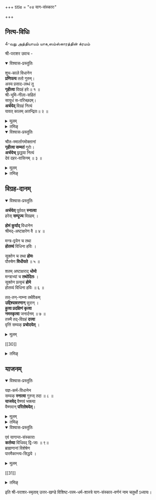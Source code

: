 +++
title = "०४ याग-संस्कारः"

+++

## नित्य-विधिः
4-வது அத்தியாயம் யாக,ஸம்ஸ்காரத்தின் க்ரமம் 

श्री-पराशर उवाच - 

<details open><summary>विश्वास-प्रस्तुतिः</summary>

शुभ-काले विधानेन  
**प्रणिपत्य** ततो गुरुम्।  
अस्य प्रसाद-लब्धं तु  
**गृहीत्वा** विग्रहं हरेः॥ १ ॥  
श्री-भूमि-नीला-सहितं  
सायुधं स-परिच्छदम्।  
**अर्चयेद्** विग्रहं नित्यं  
यावत् कालम् अतन्द्रितः॥ २ ॥
</details>

<details><summary>मूलम्</summary>

शुभ-काले विधानेन प्रणिपत्य ततो गुरुम्।  
अस्य प्रसाद-लब्धं तु गृहीत्वा विग्रहं हरेः॥ १ ॥  
श्री-भूमि-नीला-सहितं सायुधं स-परिच्छदम्।  
अर्चयेद् विग्रहं नित्यं यावत् कालम् अतन्द्रितः॥ २ ॥
</details>

<details><summary>तमिऴ्</summary>

श्रीबरायरर् सॊल्लुगिऱार्:- ताबम् मुदल् मन्द्रम् ईऱागवुळ्ळ नालु संस्कारङ्गळुम् आऩबिऱगु, सुब माऩ तिदि, वार नक्षत्तिरङ्गळ कूडिय तिऩत्तिल् कालै यिल् निदयगर्मङ्गळै अऩुष्टित्त पिऩ्बु आसार्य सन्निदि,यिल् सन्निदि यिल् तण्डऩ् समर्प्पित्तु, अवऩ् अनुक्र हित्तुत् तन्द पगवाऩुडैय अर्च्चाविक्रहत्तै,- श्री पूमिनीळादे विगळॆऩ्ऩ, लङ्ग सक्रङ्गळ् मुदलाऩ आयुदङ्गळॆऩ्ऩ, अनन्दऩ् मुदलाऩ परिजऩङ्ग ळॆऩ्ऩ,सत्रम्, सामरम् मुदलाऩ परिच्च,तङ्गळॆऩ्ऩ
५७०
इवऱ्ऱुडऩ् कूड ऎऴुन्दरुळप्पण्णिक्कॊण्डु, आयु
ळुळ्ळवरैयिलुम्
सोम्बलिल्लामल्
सॆय्यक्कडवऩ्। (प क वाऩुडैय
तिरुवारादऩम् तिरुवारादऩमे
कम् ऎऩप्पडुगिऱदु।)
</details>

<details open><summary>विश्वास-प्रस्तुतिः</summary>

श्रौत-स्मार्तागमोक्तानां  
**गृहीत्वा सम्मतं** गुरोः।  
**अर्चयेच्** छ्रद्धया नित्यं  
देवं दहर-वासिनम् ॥ ३ ॥
</details>

<details><summary>मूलम्</summary>

श्रौत-स्मार्तागमोक्तानां गृहीत्वा सम्मतं गुरोः।  
अर्चयेच् छ्रद्धया नित्यं देवं दहर-वासिनम् ॥ ३ ॥  
</details>

<details><summary>तमिऴ्</summary>

वेदङ्गळिलुम्, तर्मयास्तरङ्गळिलुम्, श्री पाञ्ज रात्र वैगानसाग मङ्गळिलुम् सॊल्लप्पट्ट तिरुवारा तऩक्रमङ्गळिल्, तऩ् आसार्यऩ् उगन्ददॊरु क्रमत् तिऩाल् सर्वान्दर्यामियाऩ श्रीमन्नारायणऩै स्रत्तै, युडऩ् तिऩन्दोऱुम् अन्द अर्च्चैयिल् आरादि कगक्
कडवऩ्।
</details>

## विग्रह-दानम्
<details open><summary>विश्वास-प्रस्तुतिः</summary>

**अर्चयेत्** पूर्ववत् **स्नात्वा**  
हरेस् **सम्पूज्य** विग्रहम् ।  

**होमं कुर्याद्** विधानेन  
श्रीमद्-अष्टाक्षरेण वै ॥ ४ ॥  

मन्त्र-द्वयेन च तथा  
**होतव्यं** विधिना हविः ।  

सूक्तेन च तथा **होमः**  
पौरुषेण **विधीयते** ॥ ५ ॥  

शतम् अष्टाक्षराद् **धोमो**  
मन्त्राभ्यां च **तथोदितः** ।  
सूक्तेन प्रत्यृचं **होमे**  
होतव्यं विधिना हविः ॥ ६ ॥  

तत्-तन्-नाम्ना तथैवैकम्  
**उद्दिश्यावरणान्** सुरान् ।  
**हुत्वा प्रदक्षिणं कृत्वा**  
**नमस्कृत्वा** जनार्दनम् ॥ ७ ॥  
तस्मै तद्-विग्रहं **दत्त्वा**  
वृत्तिं सम्यक् **प्रचोदयेत्** ।
</details>

<details><summary>मूलम्</summary>

अर्चयेत् पूर्ववत् स्नात्वा हरेस् सम्पूज्य विग्रहम् ।  
होमं कुर्याद् विधानेन श्रीमद्-अष्टाक्षरेण वै ॥ ४ ॥  
मन्त्र-द्वयेन च तथा होतव्यं विधिना हविः ।  
सूक्तेन च तथा होमः पौरुषेण विधीयते ॥ ५ ॥  
शतम् अष्टाक्षराद् धोमो मन्त्राभ्यां च तथोदितः ।  
सूक्तेन प्रत्यृचं होमे होतव्यं विधिना हविः ॥ ६ ॥  
तत्-तन्-नाम्ना तथैवैकम् उद्दिश्यावरणान् सुरान् ।  
हुत्वा प्रदक्षिणं कृत्वा नमस्कृत्वा जनार्दनम् ॥ ७ ॥  
तस्मै तद्-विग्रहं दत्त्वा वृत्तिं सम्यक् प्रचोदयेत् ।
</details>

[[30]]

<details><summary>तमिऴ्</summary>

आसार्यऩ् कालैक्कडऩ्गळै अनुष्टि,त्तबिऩ्बु, सिष्य ऩुक्कु ऎऴुन्दरुळप्पण्णिक्कॊडुक्कवेण्डिय विक्रहत् तुक्कुत् तिरुवारादऩम् कण्डरुळप्पण्णि, विदि पूर्वग माग प्रदिष्टै, पण्णप्पट्ट अक्ऩियिल्, श्रीमदष्टा क्षरत्तिऩालुम्, षडक्षरत्वादसाक्षरङ्गळालुम्, पुरुषसूक्तत्तिऩालुम् हविस्सै होमम् सॆय्य वेण्डियदु। अदिल् तिरुवष्टाक्षरत्तिऩालुम्, षड क्षरत् वादमाक्षरङ्गळालुम् नूऱु नूऱु
युम्,
तडवै
पुरुषसूक्तत्तिऩुडैय पदिऩाऱु रुक्कुगळिऩाल् पदिऩाऱु तडवैयुम् नियमत्तुडऩ् हविस्सै होमम् सॆय्यवेण्डुम्। विमाऩबालगर्गळ्, सुदीर् नानन्द करुडजादिगळ् आगिय आवरणदेवदैगळैक् कुऱित्तु ऒव्वॊरुदडवै अवर्गळ्- तिरुनामत्तैच् चॊल्लि होमम् सॆय्यवेण्डुम्।होमम् मुडिन्द पिऩ्बु अर्च्चामूर्त्तियैयुम्, अगऩियैयुम् प्रदक्षिणम् सॆय्दु तण्डाऩ् समर्प्पित्तु, अन्द तिव्यमङ्गळ विगारहत्तै सिष्यऩुक्कु ऎऴुन्दरुळब पण्णिक् कॊडुत्तु, ऎप्पोदुम् आरादिक्कुम्बडि नऩ्ऱाग उब तेक्कक्कडवऩ्।
</details>

## याजनम्
<details open><summary>विश्वास-प्रस्तुतिः</summary>

यज्ञ-कर्म-विधानेन  
सम्यक् **स्नात्वा** गुरुस् तदा ॥ ८ ॥  
**याजयेद्** वैष्णवं भक्त्या  
वैष्णवान् **परितोषयेत्**।
</details>

<details><summary>मूलम्</summary>

यज्ञ-कर्म-विधानेन सम्यक् स्नात्वा गुरुस् तदा ॥ ८ ॥  
याजयेद् वैष्णवं भक्त्या वैष्णवान् परितोषयेत्।  
</details>

<details><summary>तमिऴ्</summary>

आसार्यऩ्। मात्याह्निग स्नाऩत्तैच्चॆय्दु, अप्पोदे मुऱ्कूऱियबडि वैष्णवऩाऩ सिष्यऩैक् कॊण्डु प कवदारादऩमागिऱ यागत्तैच् चॆय्विक्क
५७२
वेण्डुम्: अदऩ्बिऩ् पक्तियोडु श्री वैष्णवर्गळै अमुदु सॆय्विक्कवेण्डियदु।
</details>

<details open><summary>विश्वास-प्रस्तुतिः</summary>

एवं यागान्त-संस्काराः  
**कर्तव्या** विधिवद् द्वि-जाः ॥ ९॥  
ब्राह्मणानां विशेषेण  
पारमैकान्त्य-सिद्धये ।
</details>

<details><summary>मूलम्</summary>

एवं यागान्त-संस्काराः कर्तव्या विधिवद् द्वि-जाः ॥ ९॥  
ब्राह्मणानां विशेषेण पारमैकान्त्य-सिद्धये ।  
</details>

[[31]]

<details><summary>तमिऴ्</summary>

इदि॥॥॥॥।याग संस्कारवर्णनम् नाम सदुर्त्तो Sत्याय: ॥
महर्षिगळे। इव्वण्णमागत् ताबम् मुदल् यागम् वरैयिलुमाऩ संस्कारङ्गळै अऩैवरुम् मुऱैप्पडि सॆय्दुगॊळ्ळवेणुम्। पगवाऩुक्कु मिग नॆरुङ्गिय
अन्दणर्गळुम्
परमैगान्दियावदऱ्काग
विोषित्तुच् चॆय्दुगॊळ्ळवेणुम्।
श्री परारै स्म्रुदियिऩ् उत्तरगाण्ड माऩ
इदै
विसिष्ट परमदर्म रास्त्रत्तिल् याग संस्कारवर्णनम् ऎऩ्ऩुम् नालाम् अत्तियायम् मुऱ्ऱिऱ्ऱु।
</details>

इति श्री-पराशर-स्मृताव् उत्तर-खण्डे विशिष्ट-परम-धर्म-शास्त्रे याग-संस्कार-वर्णनं नाम चतुर्थो ऽध्यायः। 